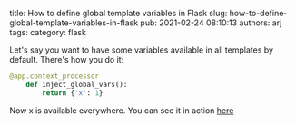 title: How to define global template variables in Flask
slug: how-to-define-global-template-variables-in-flask
pub: 2021-02-24 08:10:13
authors: arj
tags: 
category: flask

Let's say you want to have some variables available in all templates by default. There's how you do it:


```python
@app.context_processor
    def inject_global_vars():
        return {'x': 1}

```


Now x is available everywhere. You can see it in action [here](https://github.com/Abdur-rahmaanJ/shopyo)
